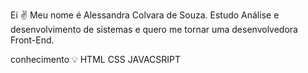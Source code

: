 Ei ✌️
Meu nome é  Alessandra Colvara de Souza.
Estudo Análise e desenvolvimento de sistemas e quero me tornar uma desenvolvedora Front-End.

conhecimento 💡
HTML
CSS
JAVACSRIPT
